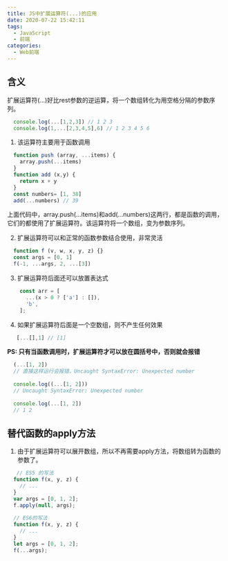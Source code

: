 ```yaml
---
title: JS中扩展运算符(...)的应用
date: 2020-07-22 15:42:11
tags:
  - JavaScript
  - 前端
categories:
  - Web前端
---
```


## 含义
扩展运算符(...)好比rest参数的逆运算，将一个数组转化为用空格分隔的参数序列。
```JavaScript
  console.log(...[1,2,3]) // 1 2 3
  console.log(1,...[2,3,4,5],6) // 1 2 3 4 5 6
```
1. 该运算符主要用于函数调用
```JavaScript
  function push (array, ...items) {
    array.push(...items)
  }
  function add (x,y) {
    return x + y
  }
  const numbers= [1, 38]
  add(...numbers) // 39
```
上面代码中，array.push(…items)和add(…numbers)这两行，都是函数的调用，它们的都使用了扩展运算符。该运算符将一个数组，变为参数序列。

2. 扩展运算符可以和正常的函数参数结合使用，非常灵活
```JavaScript
  function f (v, w, x, y, z) {}
  const args = [0, 1]
  f(-1, ...args, 2, ...[3])
```

3. 扩展运算符后面还可以放置表达式
```JavaScript
    const arr = [
      ...(x > 0 ? ['a'] : []),
      'b',
    ];
```

4. 如果扩展运算符后面是一个空数组，则不产生任何效果
```JavaScript
   [...[],1] // [1]
```

**PS: 只有当函数调用时，扩展运算符才可以放在圆括号中，否则就会报错**
```JavaScript
  (...[1, 2])
  // 直接这样运行会报错，Uncaught SyntaxError: Unexpected number
  
  console.log((...[1, 2]))
  // Uncaught SyntaxError: Unexpected number
  
  console.log(...[1, 2])
  // 1 2
```

## 替代函数的apply方法

1. 由于扩展运算符可以展开数组，所以不再需要apply方法，将数组转为函数的参数了。
```JavaScript
   // ES5 的写法
  function f(x, y, z) {
    // ...
  }
  var args = [0, 1, 2];
  f.apply(null, args);
  
  // ES6的写法
  function f(x, y, z) {
    // ...
  }
  let args = [0, 1, 2];
  f(...args);
```
